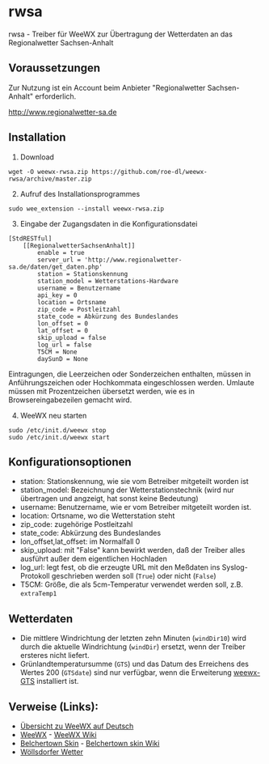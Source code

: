 # rwsa

rwsa - Treiber für WeeWX zur Übertragung der Wetterdaten an das Regionalwetter Sachsen-Anhalt

## Voraussetzungen

Zur Nutzung ist ein Account beim Anbieter "Regionalwetter Sachsen-Anhalt" erforderlich.

  http://www.regionalwetter-sa.de

## Installation

1) Download

```
wget -O weewx-rwsa.zip https://github.com/roe-dl/weewx-rwsa/archive/master.zip
```

2) Aufruf des Installationsprogrammes

```
sudo wee_extension --install weewx-rwsa.zip
```

3) Eingabe der Zugangsdaten in die Konfigurationsdatei

```
[StdRESTful]
    [[RegionalwetterSachsenAnhalt]]
        enable = true
        server_url = 'http://www.regionalwetter-sa.de/daten/get_daten.php'
        station = Stationskennung
        station_model = Wetterstations-Hardware
        username = Benutzername
        api_key = 0
        location = Ortsname
        zip_code = Postleitzahl
        state_code = Abkürzung des Bundeslandes
        lon_offset = 0
        lat_offset = 0
        skip_upload = false
        log_url = false
        T5CM = None
        daySunD = None
```

Eintragungen, die Leerzeichen oder Sonderzeichen enthalten, müssen in Anführungszeichen oder Hochkommata eingeschlossen werden. 
Umlaute müssen mit Prozentzeichen übersetzt werden, wie es in Browsereingabezeilen gemacht wird.

4) WeeWX neu starten

```
sudo /etc/init.d/weewx stop
sudo /etc/init.d/weewx start
```

## Konfigurationsoptionen

* station: Stationskennung, wie sie vom Betreiber mitgeteilt worden ist
* station_model: Bezeichnung der Wetterstationstechnik (wird nur übertragen und angzeigt, hat sonst keine Bedeutung)
* username: Benutzername, wie er vom Betreiber mitgeteilt worden ist.
* location: Ortsname, wo die Wetterstation steht
* zip_code: zugehörige Postleitzahl 
* state_code: Abkürzung des Bundeslandes
* lon_offset,lat_offset: im Normalfall 0
* skip_upload: mit "False" kann bewirkt werden, daß der Treiber alles ausführt außer dem eigentlichen Hochladen
* log_url: legt fest, ob die erzeugte URL mit den Meßdaten ins Syslog-Protokoll geschrieben werden soll (`True`) oder nicht (`False`)
* T5CM: Größe, die als 5cm-Temperatur verwendet werden soll, z.B.
  `extraTemp1`

## Wetterdaten

* Die mittlere Windrichtung der letzten zehn Minuten (`windDir10`) 
  wird durch die aktuelle Windrichtung (`windDir`) ersetzt, 
  wenn der Treiber ersteres nicht liefert.
* Grünlandtemperatursumme (`GTS`) und das Datum des Erreichens des
  Wertes 200 (`GTSdate`) sind nur verfügbar, wenn die Erweiterung
  [weewx-GTS](https://github.com/roe-dl/weewx-GTS) 
  installiert ist.

## Verweise (Links):

* [Übersicht zu WeeWX auf Deutsch](https://www.woellsdorf-wetter.de/software/weewx.html)
* [WeeWX](http://weewx.com) - [WeeWX Wiki](https://github.com/weewx/weewx/wiki)
* [Belchertown Skin](https://obrienlabs.net/belchertownweather-com-website-theme-for-weewx/) - [Belchertown skin Wiki](https://github.com/poblabs/weewx-belchertown/wiki)
* [Wöllsdorfer Wetter](https://www.woellsdorf-wetter.de)

